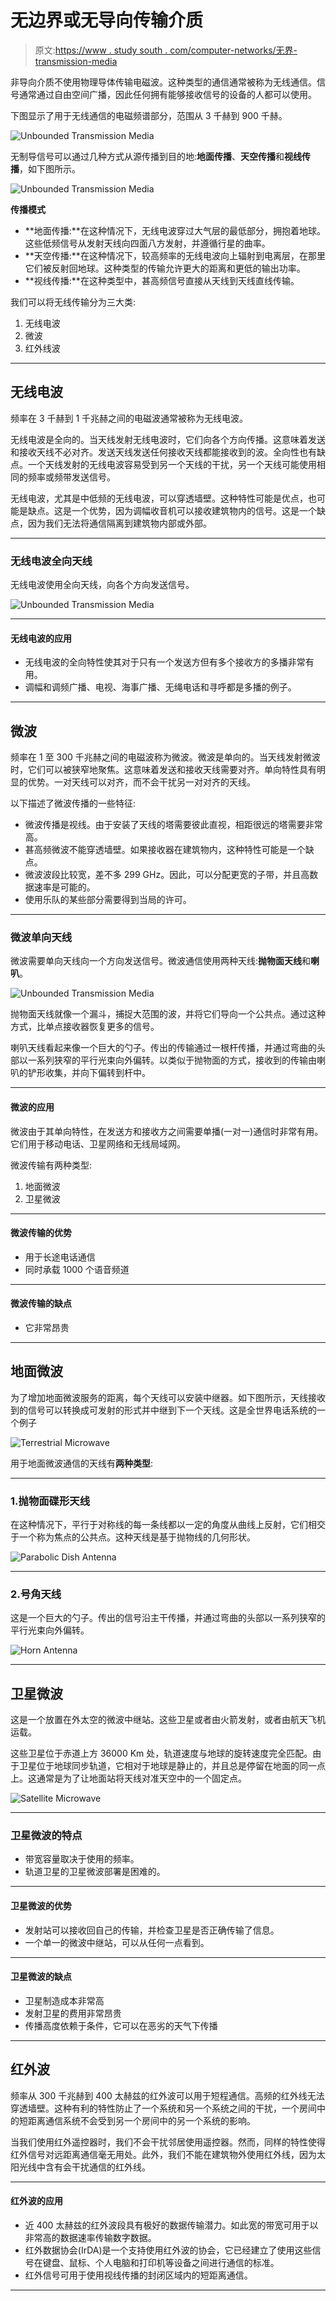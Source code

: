 # 无边界或无导向传输介质

> 原文:[https://www . study south . com/computer-networks/无界-transmission-media](https://www.studytonight.com/computer-networks/unbounded-transmission-media)

非导向介质不使用物理导体传输电磁波。这种类型的通信通常被称为无线通信。信号通常通过自由空间广播，因此任何拥有能够接收信号的设备的人都可以使用。

下图显示了用于无线通信的电磁频谱部分，范围从 3 千赫到 900 千赫。

![Unbounded Transmission Media](../Images/ca70567b35dc136cde55c4681621bc91.png)

无制导信号可以通过几种方式从源传播到目的地:**地面传播**、**天空传播**和**视线传播**，如下图所示。

![Unbounded Transmission Media](../Images/7f137607007038960aa27a57a757ef0f.png)

**传播模式**

*   **地面传播:**在这种情况下，无线电波穿过大气层的最低部分，拥抱着地球。这些低频信号从发射天线向四面八方发射，并遵循行星的曲率。
*   **天空传播:**在这种情况下，较高频率的无线电波向上辐射到电离层，在那里它们被反射回地球。这种类型的传输允许更大的距离和更低的输出功率。
*   **视线传播:**在这种类型中，甚高频信号直接从天线到天线直线传输。

我们可以将无线传输分为三大类:

1.  无线电波
2.  微波
3.  红外线波

* * *

## 无线电波

频率在 3 千赫到 1 千兆赫之间的电磁波通常被称为无线电波。

无线电波是全向的。当天线发射无线电波时，它们向各个方向传播。这意味着发送和接收天线不必对齐。发送天线发送任何接收天线都能接收到的波。全向性也有缺点。一个天线发射的无线电波容易受到另一个天线的干扰，另一个天线可能使用相同的频率或频带发送信号。

无线电波，尤其是中低频的无线电波，可以穿透墙壁。这种特性可能是优点，也可能是缺点。这是一个优势，因为调幅收音机可以接收建筑物内的信号。这是一个缺点，因为我们无法将通信隔离到建筑物内部或外部。

* * *

### 无线电波全向天线

无线电波使用全向天线，向各个方向发送信号。

![Unbounded Transmission Media](../Images/6f7ac776a2816e51ca202c5f96adbb4a.png)

* * *

#### 无线电波的应用

*   无线电波的全向特性使其对于只有一个发送方但有多个接收方的多播非常有用。
*   调幅和调频广播、电视、海事广播、无绳电话和寻呼都是多播的例子。

* * *

## 微波

频率在 1 至 300 千兆赫之间的电磁波称为微波。微波是单向的。当天线发射微波时，它们可以被狭窄地聚焦。这意味着发送和接收天线需要对齐。单向特性具有明显的优势。一对天线可以对齐，而不会干扰另一对对齐的天线。

以下描述了微波传播的一些特征:

*   微波传播是视线。由于安装了天线的塔需要彼此直视，相距很远的塔需要非常高。
*   甚高频微波不能穿透墙壁。如果接收器在建筑物内，这种特性可能是一个缺点。
*   微波波段比较宽，差不多 299 GHz。因此，可以分配更宽的子带，并且高数据速率是可能的。
*   使用乐队的某些部分需要得到当局的许可。

* * *

### 微波单向天线

微波需要单向天线向一个方向发送信号。微波通信使用两种天线:**抛物面天线**和**喇叭**。

![Unbounded Transmission Media](../Images/eb487a568c5489317881d61323c5f80a.png)

抛物面天线就像一个漏斗，捕捉大范围的波，并将它们导向一个公共点。通过这种方式，比单点接收器恢复更多的信号。

喇叭天线看起来像一个巨大的勺子。传出的传输通过一根杆传播，并通过弯曲的头部以一系列狭窄的平行光束向外偏转。以类似于抛物面的方式，接收到的传输由喇叭的铲形收集，并向下偏转到杆中。

* * *

#### 微波的应用

微波由于其单向特性，在发送方和接收方之间需要单播(一对一)通信时非常有用。它们用于移动电话、卫星网络和无线局域网。

微波传输有两种类型:

1.  地面微波
2.  卫星微波

* * *

#### 微波传输的优势

*   用于长途电话通信
*   同时承载 1000 个语音频道

* * *

#### 微波传输的缺点

*   它非常昂贵

* * *

## 地面微波

为了增加地面微波服务的距离，每个天线可以安装中继器。如下图所示，天线接收到的信号可以转换成可发射的形式并中继到下一个天线。这是全世界电话系统的一个例子

![Terrestrial Microwave](../Images/75829aa98b350fdde930a1d1f17abd6b.png)

用于地面微波通信的天线有**两种类型**:

* * *

### 1.抛物面碟形天线

在这种情况下，平行于对称线的每一条线都以一定的角度从曲线上反射，它们相交于一个称为焦点的公共点。这种天线是基于抛物线的几何形状。

![Parabolic Dish Antenna](../Images/8a609441a08551a1e4a22c9a1d296d89.png)

* * *

### 2.号角天线

这是一个巨大的勺子。传出的信号沿主干传播，并通过弯曲的头部以一系列狭窄的平行光束向外偏转。

![Horn Antenna](../Images/37c7f43c1e10ddcbd814157484bd1ec0.png)

* * *

## 卫星微波

这是一个放置在外太空的微波中继站。这些卫星或者由火箭发射，或者由航天飞机运载。

这些卫星位于赤道上方 36000 Km 处，轨道速度与地球的旋转速度完全匹配。由于卫星位于地球同步轨道，它相对于地球是静止的，并且总是停留在地面的同一点上。这通常是为了让地面站将天线对准天空中的一个固定点。

![Satellite Microwave](../Images/ec34b1413f0af4d0c0ec6a1a7ecdb430.png)

* * *

### 卫星微波的特点

*   带宽容量取决于使用的频率。
*   轨道卫星的卫星微波部署是困难的。

* * *

#### 卫星微波的优势

*   发射站可以接收回自己的传输，并检查卫星是否正确传输了信息。
*   一个单一的微波中继站，可以从任何一点看到。

* * *

#### 卫星微波的缺点

*   卫星制造成本非常高
*   发射卫星的费用非常昂贵
*   传播高度依赖于条件，它可以在恶劣的天气下传播

* * *

## 红外波

频率从 300 千兆赫到 400 太赫兹的红外波可以用于短程通信。高频的红外线无法穿透墙壁。这种有利的特性防止了一个系统和另一个系统之间的干扰，一个房间中的短距离通信系统不会受到另一个房间中的另一个系统的影响。

当我们使用红外遥控器时，我们不会干扰邻居使用遥控器。然而，同样的特性使得红外信号对远距离通信毫无用处。此外，我们不能在建筑物外使用红外线，因为太阳光线中含有会干扰通信的红外线。

* * *

#### 红外波的应用

*   近 400 太赫兹的红外波段具有极好的数据传输潜力。如此宽的带宽可用于以非常高的数据速率传输数字数据。
*   红外数据协会(IrDA)是一个支持使用红外波的协会，它已经建立了使用这些信号在键盘、鼠标、个人电脑和打印机等设备之间进行通信的标准。
*   红外信号可用于使用视线传播的封闭区域内的短距离通信。

* * *